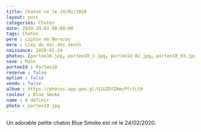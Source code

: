 ```yaml
---
title: Chaton né le 24/02/2020
layout: post
categories: Chaton
date: 2020-29-03 08:00:00
tags: Chaton
pere : Lipton de Berezay
mere : Lixy du Val des Vents
naissance: 2020-02-24
photos: [portee10.jpg, portee10_1.jpg, portee10_02.jpg, portee10_03.jpg, portee10_04.jpg]
sexe : Male
porteeId : Portee10
reserve : false
option : false
vendu : false
album : https://photos.app.goo.gl/Q1GZDfZAmcPfctLt8
couleur : Blue Smoke
name : A définir
photo : portee10.jpg
---
```


Un adorable petite chaton Blue Smoke est né le 24/02/2020.
